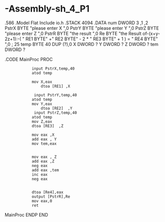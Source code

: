 # -Assembly-sh_4_P1
.586
.Model Flat
Include io.h
.STACK 4094
  .DATA
  num DWORD 3 ,1 ,2                   
 PstrX BYTE "please enter X ",0
 PstrY BYTE "please enter Y ",0
 PstrZ BYTE "please enter Z ",0
 PstrR BYTE "the result ",0
 Re BYTE "the Result of-(x+y-2z+1):-( "
   RE1 BYTE"            +" 
   RE2 BYTE"            - 2 * " 
   RE3 BYTE"            + 1  ) =  " 
   RE4 BYTE"            ",0 ; 25
 temp BYTE   40 DUP (?),0
 X DWORD  ? 
 Y DWORD ?
 Z DWORD ?
 tem DWORD ?

 .CODE
 MainProc PROC

                input PstrX,temp,40
				atod temp
			
				mov X,eax
					dtoa [RE1] ,X

				 input PstrY,temp,40
				atod temp
				mov Y,eax
					dtoa [RE2]  ,Y
				 input PstrZ,temp,40
				atod temp
				mov Z,eax
				dtoa [RE3]  ,Z

				mov eax ,X
				add eax , Y
				mov tem,eax
				

				mov eax , Z
				add eax ,Z
				neg eax
				add eax ,tem
				inc eax
				neg eax


				dtoa [Re4],eax
				output [PstrR],Re
				mov eax,0
				ret

 MainProc ENDP
 END
